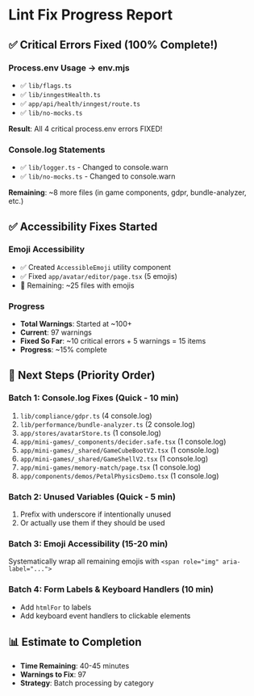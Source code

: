# Lint Fix Progress Report

## ✅ Critical Errors Fixed (100% Complete!)

### Process.env Usage → env.mjs

- ✅ `lib/flags.ts`
- ✅ `lib/inngestHealth.ts`
- ✅ `app/api/health/inngest/route.ts`
- ✅ `lib/no-mocks.ts`

**Result**: All 4 critical process.env errors FIXED!

### Console.log Statements

- ✅ `lib/logger.ts` - Changed to console.warn
- ✅ `lib/no-mocks.ts` - Changed to console.warn

**Remaining**: ~8 more files (in game components, gdpr, bundle-analyzer, etc.)

## ✅ Accessibility Fixes Started

### Emoji Accessibility

- ✅ Created `AccessibleEmoji` utility component
- ✅ Fixed `app/avatar/editor/page.tsx` (5 emojis)
- 🔄 Remaining: ~25 files with emojis

### Progress

- **Total Warnings**: Started at ~100+
- **Current**: 97 warnings
- **Fixed So Far**: ~10 critical errors + 5 warnings = 15 items
- **Progress**: ~15% complete

## 🎯 Next Steps (Priority Order)

### Batch 1: Console.log Fixes (Quick - 10 min)

1. `lib/compliance/gdpr.ts` (4 console.log)
2. `lib/performance/bundle-analyzer.ts` (2 console.log)
3. `app/stores/avatarStore.ts` (1 console.log)
4. `app/mini-games/_components/decider.safe.tsx` (1 console.log)
5. `app/mini-games/_shared/GameCubeBootV2.tsx` (1 console.log)
6. `app/mini-games/_shared/GameShellV2.tsx` (1 console.log)
7. `app/mini-games/memory-match/page.tsx` (1 console.log)
8. `app/components/demos/PetalPhysicsDemo.tsx` (1 console.log)

### Batch 2: Unused Variables (Quick - 5 min)

1. Prefix with underscore if intentionally unused
2. Or actually use them if they should be used

### Batch 3: Emoji Accessibility (15-20 min)

Systematically wrap all remaining emojis with `<span role="img" aria-label="...">`

### Batch 4: Form Labels & Keyboard Handlers (10 min)

- Add `htmlFor` to labels
- Add keyboard event handlers to clickable elements

## 📊 Estimate to Completion

- **Time Remaining**: 40-45 minutes
- **Warnings to Fix**: 97
- **Strategy**: Batch processing by category
